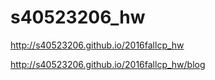 # s40523206_hw
http://s40523206.github.io/2016fallcp_hw

http://s40523206.github.io/2016fallcp_hw/blog
